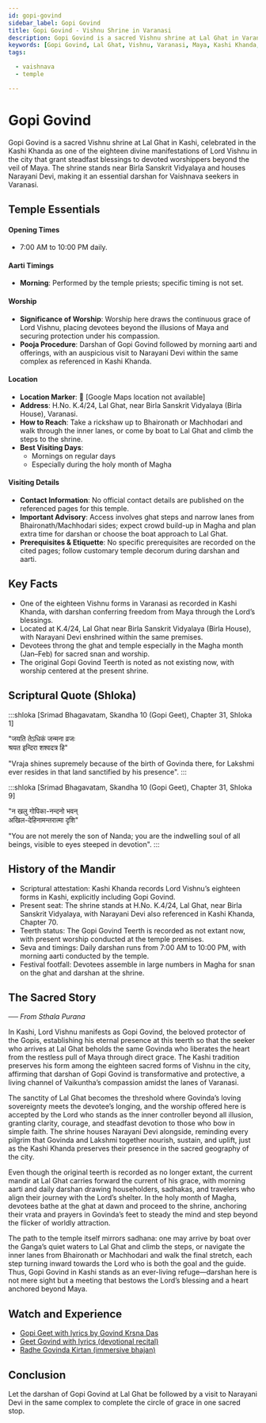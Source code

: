 ```yaml
---
id: gopi-govind
sidebar_label: Gopi Govind
title: Gopi Govind - Vishnu Shrine in Varanasi
description: Gopi Govind is a sacred Vishnu shrine at Lal Ghat in Varanasi, one of the eighteen divine forms of Lord Vishnu that grant blessings beyond Maya.
keywords: [Gopi Govind, Lal Ghat, Vishnu, Varanasi, Maya, Kashi Khanda, Narayani Devi, Magha]
tags:

  - vaishnava
  - temple

---
```


# Gopi Govind

Gopi Govind is a sacred Vishnu shrine at Lal Ghat in Kashi, celebrated in the Kashi Khanda as one of the eighteen divine manifestations of Lord Vishnu in the city that grant steadfast blessings to devoted worshippers beyond the veil of Maya. The shrine stands near Birla Sanskrit Vidyalaya and houses Narayani Devi, making it an essential darshan for Vaishnava seekers in Varanasi.

## Temple Essentials

#### Opening Times
* 7:00 AM to 10:00 PM daily.

#### Aarti Timings
* **Morning**: Performed by the temple priests; specific timing is not set.

#### Worship
* **Significance of Worship**: Worship here draws the continuous grace of Lord Vishnu, placing devotees beyond the illusions of Maya and securing protection under his compassion.
* **Pooja Procedure**: Darshan of Gopi Govind followed by morning aarti and offerings, with an auspicious visit to Narayani Devi within the same complex as referenced in Kashi Khanda.

#### Location
* **Location Marker**: 📍 [Google Maps location not available]
* **Address**: H.No. K.4/24, Lal Ghat, near Birla Sanskrit Vidyalaya (Birla House), Varanasi.
* **How to Reach**: Take a rickshaw up to Bhaironath or Machhodari and walk through the inner lanes, or come by boat to Lal Ghat and climb the steps to the shrine.
* **Best Visiting Days**:
  - Mornings on regular days
  - Especially during the holy month of Magha

#### Visiting Details
* **Contact Information**: No official contact details are published on the referenced pages for this temple.
* **Important Advisory**: Access involves ghat steps and narrow lanes from Bhaironath/Machhodari sides; expect crowd build-up in Magha and plan extra time for darshan or choose the boat approach to Lal Ghat.
* **Prerequisites & Etiquette**: No specific prerequisites are recorded on the cited pages; follow customary temple decorum during darshan and aarti.

## Key Facts

* One of the eighteen Vishnu forms in Varanasi as recorded in Kashi Khanda, with darshan conferring freedom from Maya through the Lord’s blessings.
* Located at K.4/24, Lal Ghat near Birla Sanskrit Vidyalaya (Birla House), with Narayani Devi enshrined within the same premises.
* Devotees throng the ghat and temple especially in the Magha month (Jan–Feb) for sacred snan and worship.
* The original Gopi Govind Teerth is noted as not existing now, with worship centered at the present shrine.

## Scriptural Quote (Shloka)

:::shloka [Srimad Bhagavatam, Skandha 10 (Gopi Geet), Chapter 31, Shloka 1]

"जयति तेऽधिकं जन्मना व्रजः <br/>
श्रयत इन्दिरा शश्वदत्र हि"

"Vraja shines supremely because of the birth of Govinda there, for Lakshmi ever resides in that land sanctified by his presence".
:::

:::shloka [Srimad Bhagavatam, Skandha 10 (Gopi Geet), Chapter 31, Shloka 9]

"न खलु गोपिका-नन्दनो भवन् <br/>
अखिल-देहिनामन्तरात्मा दृशि"

"You are not merely the son of Nanda; you are the indwelling soul of all beings, visible to eyes steeped in devotion".
:::

## History of the Mandir

* Scriptural attestation: Kashi Khanda records Lord Vishnu’s eighteen forms in Kashi, explicitly including Gopi Govind.
* Present seat: The shrine stands at H.No. K.4/24, Lal Ghat, near Birla Sanskrit Vidyalaya, with Narayani Devi also referenced in Kashi Khanda, Chapter 70.
* Teerth status: The Gopi Govind Teerth is recorded as not extant now, with present worship conducted at the temple premises.
* Seva and timings: Daily darshan runs from 7:00 AM to 10:00 PM, with morning aarti conducted by the temple.
* Festival footfall: Devotees assemble in large numbers in Magha for snan on the ghat and darshan at the shrine.

## The Sacred Story

_── From Sthala Purana_

In Kashi, Lord Vishnu manifests as Gopi Govind, the beloved protector of the Gopis, establishing his eternal presence at this teerth so that the seeker who arrives at Lal Ghat beholds the same Govinda who liberates the heart from the restless pull of Maya through direct grace. The Kashi tradition preserves his form among the eighteen sacred forms of Vishnu in the city, affirming that darshan of Gopi Govind is transformative and protective, a living channel of Vaikuntha’s compassion amidst the lanes of Varanasi.

The sanctity of Lal Ghat becomes the threshold where Govinda’s loving sovereignty meets the devotee’s longing, and the worship offered here is accepted by the Lord who stands as the inner controller beyond all illusion, granting clarity, courage, and steadfast devotion to those who bow in simple faith. The shrine houses Narayani Devi alongside, reminding every pilgrim that Govinda and Lakshmi together nourish, sustain, and uplift, just as the Kashi Khanda preserves their presence in the sacred geography of the city.

Even though the original teerth is recorded as no longer extant, the current mandir at Lal Ghat carries forward the current of his grace, with morning aarti and daily darshan drawing householders, sadhakas, and travelers who align their journey with the Lord’s shelter. In the holy month of Magha, devotees bathe at the ghat at dawn and proceed to the shrine, anchoring their vrata and prayers in Govinda’s feet to steady the mind and step beyond the flicker of worldly attraction.

The path to the temple itself mirrors sadhana: one may arrive by boat over the Ganga’s quiet waters to Lal Ghat and climb the steps, or navigate the inner lanes from Bhaironath or Machhodari and walk the final stretch, each step turning inward towards the Lord who is both the goal and the guide. Thus, Gopi Govind in Kashi stands as an ever-living refuge—darshan here is not mere sight but a meeting that bestows the Lord’s blessing and a heart anchored beyond Maya.

## Watch and Experience

* [Gopi Geet with lyrics by Govind Krsna Das](https://www.youtube.com/watch?v=ng5Uf9gu_zM)
* [Geet Govind with lyrics (devotional recital)](https://www.youtube.com/watch?v=8TEnQKs2pdo)
* [Radhe Govinda Kirtan (immersive bhajan)](https://www.youtube.com/watch?v=vw7mFNsVeY8)

## Conclusion

Let the darshan of Gopi Govind at Lal Ghat be followed by a visit to Narayani Devi in the same complex to complete the circle of grace in one sacred stop.